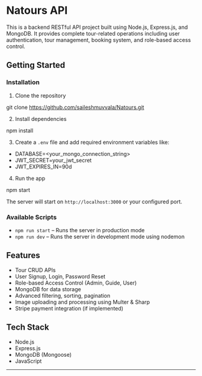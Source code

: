 # Natours API

This is a backend RESTful API project built using Node.js, Express.js, and MongoDB. It provides complete tour-related operations including user authentication, tour management, booking system, and role-based access control.

## Getting Started

### Installation

1. Clone the repository

git clone https://github.com/saileshmuvvala/Natours.git

2. Install dependencies  

npm install


3. Create a `.env` file and add required environment variables like:

- DATABASE=<your_mongo_connection_string>
- JWT_SECRET=your_jwt_secret
- JWT_EXPIRES_IN=90d


4. Run the app  

npm start


The server will start on `http://localhost:3000` or your configured port.

### Available Scripts

- `npm run start` – Runs the server in production mode  
- `npm run dev` – Runs the server in development mode using nodemon

## Features

- Tour CRUD APIs  
- User Signup, Login, Password Reset  
- Role-based Access Control (Admin, Guide, User)  
- MongoDB for data storage  
- Advanced filtering, sorting, pagination  
- Image uploading and processing using Multer & Sharp  
- Stripe payment integration (if implemented)

## Tech Stack

- Node.js  
- Express.js  
- MongoDB (Mongoose)  
- JavaScript  

---

